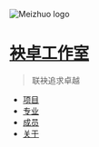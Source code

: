 ﻿![Meizhuo logo](__IMG__/favicon.ico)

# [袂卓工作室](.)

> 联袂追求卓越

- [项目](projects/index.md)
- [专业](profession.md)
- [成员](member.md)
- [关于](about.md)
